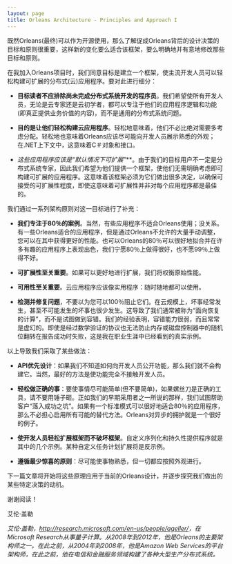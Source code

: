 ```yaml
---
layout: page
title: Orleans Architecture - Principles and Approach I
---
```


既然Orleans(最终)可以作为开源使用，那么了解促成Orleans背后的设计决策的目标和原则很重要，这样新的变化要么适合该框架，要么明确地并有意地修改那些目标和原则。

在我加入Orleans项目时，我们同意目标是建立一个框架，使主流开发人员可以轻松构建可扩展的分布式(云)应用程序。要对此进行细分：

-   **目标读者不应排除尚未完成分布式系统开发的程序员**。我们希望使所有开发人员，无论是云专家还是云初学者，都可以专注于他们的应用程序逻辑和功能(即真正提供业务价值的内容)，而不是通用的分布式系统问题。

-   **目的是让他们轻松构建云应用程序**。轻松地意味着，他们不必比绝对需要多考虑分配。轻松地也意味着Orleans应该尽可能向开发人员展示熟悉的外观；在.NET上下文中，这意味着C＃对象和接口。

-   **这些应用程序应该是*“默认情况下可扩展”***。由于我们的目标用户不一定是分布式系统专家，因此我们希望为他们提供一个框架，使他们无需明确考虑即可构建可扩展的应用程序。这意味着该框架必须为它们做出很多决定，以确保可接受的可扩展性程度，即使这意味着可扩展性并非对每个应用程序都是最佳的。

我们通过一系列架构原则对这一目标进行了补充：

-   **我们专注于80％的案例**。当然，有些应用程序不适合Orleans使用；没关系。有一些Orleans适合的应用程序，但是通过Orleans不允许的大量手动调整，您可以在其中获得更好的性能。也可以Orleans的80％可以很好地拟合并在许多有趣的应用程序上表现出色，我们宁愿80％上做得很好，也不愿99％上做得不好。


-   **可扩展性至关重要**。如果可以更好地进行扩展，我们将权衡原始性能。


-   **可用性至关重要**。云应用程序应该像实用程序：随时随地都可以使用。


-   **检测并修复问题**，不要以为您可以100％阻止它们。在云规模上，坏事经常发生，甚至不可能发生的坏事也很少发生。这导致了我们通常被称为“面向恢复的计算”，而不是试图做到容错。我们的经验表明，容错能力很弱，而且常常是虚幻的。即使是经过数学验证的协议也无法防止内存或磁盘控制器中的随机位翻转在报告成功时失败，这是我在职业生涯中已经看到的真实示例。

以上导致我们采取了某些做法：

-   **API优先设计**：如果我们不知道如何向开发人员公开功能，那么我们就不会构建它。当然，最好的方法是使功能完全不接触开发人员。

-   **轻松做正确的事**：要使事情尽可能简单(但不要简单)，如果螺丝刀是正确的工具，请不要用锤子砸。正如我们的早期采用者之一所说的那样，我们试图帮助客户“落入成功之坑”。如果有一个标准模式可以很好地适合80％的应用程序，那么不必担心启用所有可能的替代方法。Orleans对异步的拥护就是一个很好的例子。

-   **使开发人员轻松扩展框架而不破坏框架**。自定义序列化和持久性提供程序就是其中的几个示例。某种自定义任务计划扩展将是反示例。

-   **遵循最少惊喜的原则**：尽可能使事物熟悉，但一切都应按照外观进行。

下一篇文章将开始将这些原理应用于当前的Orleans设计，并逐步探究我们做出的某些特定决策的动机。

谢谢阅读！

艾伦·盖勒

*艾伦·盖勒，<http://research.microsoft.com/en-us/people/ageller/>，在Microsoft Research从事量子计算。从2008年到2012年，他是Orleans的主要架构师之一。在此之前，从2004年到2008年，他是Amazon Web Services的平台架构师，在此之前，他在电信和金融服务领域构建了各种大型生产分布式系统。*
